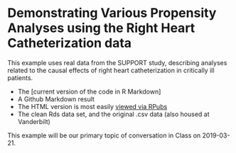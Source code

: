 # Demonstrating Various Propensity Analyses using the Right Heart Catheterization data

This example uses real data from the SUPPORT study, describing analyses related to the causal effects of right heart catheterization in critically ill patients.

- The [current version of the code in R Markdown]
- A Github Markdown result
- The HTML version is most easily [viewed via RPubs](http://rpubs.com/TELOVE/rhc_500_2019)
- The clean Rds data set, and the original .csv data (also housed at Vanderbilt)

This example will be our primary topic of conversation in Class on 2019-03-21.

